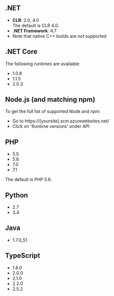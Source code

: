 ## .NET
* **CLR**: 2.0, 4.0  
The default is CLR 4.0.   
* **.NET Framework**: 4.7
* Note that native C++ builds are *not* supported

## .NET Core

The following runtimes are available:

* 1.0.8
* 1.1.5
* 2.0.3

## Node.js (and matching npm)

To get the full list of supported Node and npm:

* Go to https://[yoursite].scm.azurewebsites.net/
* Click on 'Runtime versions' under API 

## PHP
* 5.5
* 5.6
* 7.0
* 7.1

The default is PHP 5.6.

## Python
* 2.7
* 3.4

## Java
* 1.7.0_51

## TypeScript
* 1.8.0
* 2.0.0
* 2.1.0
* 2.2.0
* 2.5.2
